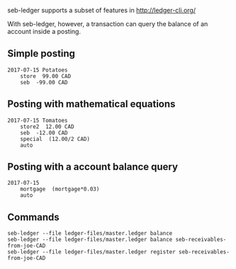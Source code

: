 
seb-ledger supports a subset of features in http://ledger-cli.org/

With seb-ledger, however, a transaction can query the balance of an account inside a posting.


Simple posting
--------------

```
2017-07-15 Potatoes
    store  99.00 CAD
    seb  -99.00 CAD
```

    
Posting with mathematical equations
-----------------------------------

```
2017-07-15 Tomatoes
    store2  12.00 CAD
    seb  -12.00 CAD
    special  (12.00/2 CAD)
    auto
```

Posting with a account balance query
------------------------------------

```
2017-07-15
    mortgage  (mortgage*0.03)
    auto
```


Commands
--------

```
seb-ledger --file ledger-files/master.ledger balance
seb-ledger --file ledger-files/master.ledger balance seb-receivables-from-joe-CAD
seb-ledger --file ledger-files/master.ledger register seb-receivables-from-joe-CAD
```

